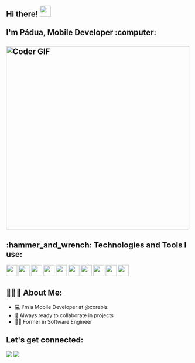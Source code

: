 <h2 align="left">
 <abc>
  <br>Hi there! <img src="https://user-images.githubusercontent.com/42378118/110234147-e3259600-7f4e-11eb-95be-0c4047144dea.gif" width="30"><br>
  <br> I'm Pádua, Mobile Developer :computer:<br>
  <br>
    <img src="https://media.giphy.com/media/SWoSkN6DxTszqIKEqv/giphy.gif" alt="Coder GIF" width="500">
 </abc>
</h2> 
<h2 align="left">:hammer_and_wrench: Technologies and Tools I use:</h2>
<p align="left"> 
  <img width="30px" src="https://cdn.jsdelivr.net/gh/devicons/devicon/icons/typescript/typescript-original.svg" />
  <img width="30px" src="https://cdn.jsdelivr.net/gh/devicons/devicon/icons/javascript/javascript-original.svg" />
  <img width="30px" src="https://cdn.jsdelivr.net/gh/devicons/devicon/icons/react/react-original.svg" />
  <img width="30px" src="https://cdn.jsdelivr.net/gh/devicons/devicon/icons/kotlin/kotlin-original.svg" />
  <img width="30px" src="https://cdn.jsdelivr.net/gh/devicons/devicon/icons/swift/swift-original.svg" />
  <img width="30px" src="https://cdn.jsdelivr.net/gh/devicons/devicon/icons/nodejs/nodejs-original.svg" />
  <img width="30px" src="https://cdn.jsdelivr.net/gh/devicons/devicon/icons/redux/redux-original.svg" />
  <img width="30px" src="https://cdn.jsdelivr.net/gh/devicons/devicon/icons/bitbucket/bitbucket-original.svg" />
  <img width="30px" src="https://cdn.jsdelivr.net/gh/devicons/devicon/icons/mongodb/mongodb-original.svg" />
  <img width="30px" src="https://cdn.jsdelivr.net/gh/devicons/devicon/icons/linux/linux-original.svg" />
</p>

<h2 align="left">👨🏻‍💻 About Me:</h2>

- :computer: I'm a Mobile Developer at @corebiz
- :rocket: Always ready to collaborate in projects
- :man_technologist: Former in Software Engineer

<h2 align="left">Let's get connected:</h2>

 <a href="https://www.linkedin.com/in/matheus-p%C3%A1dua-69174716b//"><img src="https://img.shields.io/badge/LinkedIn-0077B5?style=for-the-badge&logo=linkedin&logoColor=white" /></a>
 <a href="https://www.instagram.com/apenaspadua"><img src="https://img.shields.io/badge/Instagram-E4405F?style=for-the-badge&logo=instagram&logoColor=white" /></a>
